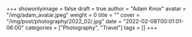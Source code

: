 +++
showonlyimage = false
draft = true
author = "Adam Knox"
avatar = "/img/adam_avatar.jpeg"
weight = 0
title = ""
cover = "/img/post/photography/2022_02/.jpg"
date = "2022-02-08T00:01:01-06:00"
categories = ["Photography", "Travel"]
tags = []
+++
<!--more-->
